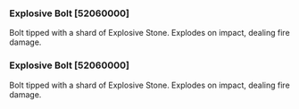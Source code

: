 ### Explosive Bolt [52060000]

Bolt tipped with a shard of Explosive Stone. Explodes on impact, dealing fire damage.### Explosive Bolt [52060000]

Bolt tipped with a shard of Explosive Stone. Explodes on impact, dealing fire damage.